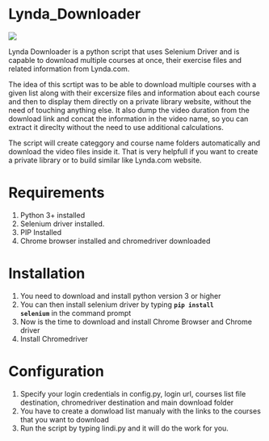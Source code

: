 # Lynda_Downloader
<img src="https://i.gyazo.com/18774847678fd60490f939f662ed2f9b.png"></img>

Lynda Downloader is a python script that uses Selenium Driver and is capable to download multiple courses at once, their exercise files and related information from Lynda.com. 

The idea of this scrtipt was to be able to download multiple courses with a given list along with their excersize files and information about each course and then to display them directly on a private library website, without the need of touching anything else. It also dump the video duration from the download link and concat the information in the video name, so you can extract it direclty without the need to use additional calculations.

The script will create categgory and course name folders automatically and download the video files inside it. That is very helpfull if you want to create a private library or to build similar like Lynda.com website.</br>


# Requirements
1. Python 3+ installed </br>
2. Selenium driver installed. </br>
3. PIP Installed
4. Chrome browser installed and chromedriver downloaded</br>

# Installation
1. You need to download and install python version 3 or higher</br>
2. You can then install selenium driver by typing <code><b>pip install selenium</b></code> in the command prompt</br>
3. Now is the time to download and install Chrome Browser and Chrome driver
4. Install Chromedriver

# Configuration
1. Specify your login credentials in config.py, login url, courses list file destination, chromedriver destination and main download folder
2. You have to create a donwload list manualy with the links to the courses that you want to download
3. Run the script by typing lindi.py and it will do the work for you.

